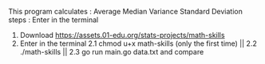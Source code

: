 This program calculates : 
    Average
    Median
    Variance
    Standard Deviation
steps : Enter in the terminal
1. Download https://assets.01-edu.org/stats-projects/math-skills
2. Enter in the terminal 2.1 chmod u+x math-skills (only the first time) || 2.2 ./math-skills || 2.3 go run main.go data.txt and compare 